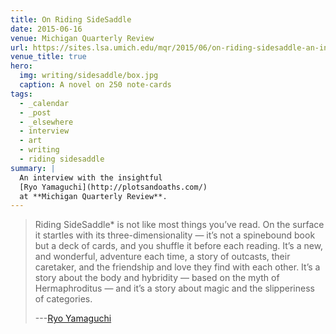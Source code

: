 ```yaml
---
title: On Riding SideSaddle
date: 2015-06-16
venue: Michigan Quarterly Review
url: https://sites.lsa.umich.edu/mqr/2015/06/on-riding-sidesaddle-an-interview-with-eric-suzanne/
venue_title: true
hero:
  img: writing/sidesaddle/box.jpg
  caption: A novel on 250 note-cards
tags:
  - _calendar
  - _post
  - _elsewhere
  - interview
  - art
  - writing
  - riding sidesaddle
summary: |
  An interview with the insightful
  [Ryo Yamaguchi](http://plotsandoaths.com/)
  at **Michigan Quarterly Review**.
---
```


> Riding SideSaddle* is not like most things you’ve read.
> On the surface it startles with its three-dimensionality —
> it’s not a spinebound book but a deck of cards,
> and you shuffle it before each reading.
> It’s a new, and wonderful, adventure each time,
> a story of outcasts, their caretaker,
> and the friendship and love they find with each other.
> It’s a story about the body and hybridity —
> based on the myth of Hermaphroditus —
> and it’s a story about magic and the slipperiness of categories.
>
> ---[Ryo Yamaguchi](http://plotsandoaths.com/)

